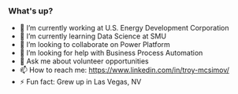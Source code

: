 ### What's up? 


- 🔭 I’m currently working at U.S. Energy Development Corporation
- 🌱 I’m currently learning Data Science at SMU
- 👯 I’m looking to collaborate on Power Platform
- 🤔 I’m looking for help with Business Process Automation
- 💬 Ask me about volunteer opportunities
- 📫 How to reach me: https://www.linkedin.com/in/troy-mcsimov/
- ⚡ Fun fact: Grew up in Las Vegas, NV

